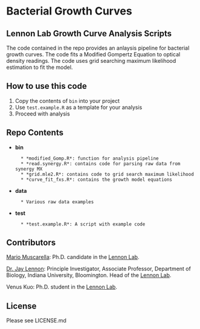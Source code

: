 Bacterial Growth Curves
=============

## Lennon Lab Growth Curve Analysis Scripts

The code contained in the repo provides an anlaysis pipeline for bacterial growth curves.
The code fits a Modified Gompertz Equation to optical density readings.
The code uses grid searching maximum likelihood estimation to fit the model.

## How to use this code

1. Copy the contents of `bin` into your project
2. Use `test.example.R` as a template for your analysis
3. Proceed with analysis

## Repo Contents

* **bin**

		* *modified_Gomp.R*: function for analysis pipeline
		* *read.synergy.R*: contains code for parsing raw data from synergy MX
		* *grid.mle2.R*: contains code to grid search maximum likelihood
		* *curve_fit_fxs.R*: contains the growth model equations		

* **data**

		* Various raw data examples

* **test**

		* *test.example.R*: A script with example code


## Contributors

[Mario Muscarella](http://mmuscarella.github.io/): Ph.D. candidate in the [Lennon Lab](http://www.indiana.edu/~microbes/people.php).

[Dr. Jay Lennon](http://www.indiana.edu/~microbes/people.php): Principle Investigator, Associate Professor, Department of Biology, Indiana University, Bloomington. Head of the [Lennon Lab](http://www.indiana.edu/~microbes/people.php).

Venus Kuo: Ph.D. student in the [Lennon Lab](http://www.indiana.edu/~microbes/people.php).

## License

Please see LICENSE.md
